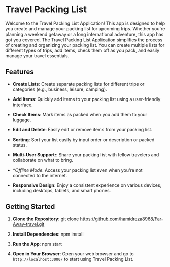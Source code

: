 # Travel Packing List

Welcome to the Travel Packing List Application! This app is designed to help you create and manage your packing list for upcoming trips. Whether you're planning a weekend getaway or a long international adventure, this app has got you covered. The Travel Packing List Application simplifies the process of creating and organizing your packing list. You can create multiple lists for different types of trips, add items, check them off as you pack, and easily manage your travel essentials.

## Features

- **Create Lists**: Create separate packing lists for different trips or categories (e.g., business, leisure, camping).

- **Add Items**: Quickly add items to your packing list using a user-friendly interface.

- **Check Items**: Mark items as packed when you add them to your luggage.

- **Edit and Delete**: Easily edit or remove items from your packing list.

- **Sorting**: Sort your list easily by input order or description or packed status.

- **Multi-User Support:**: Share your packing list with fellow travelers and collaborate on what to bring.

- **Offline Mode*: Access your packing list even when you're not connected to the internet.

- **Responsive Design**: Enjoy a consistent experience on various devices, including desktops, tablets, and smart phones.

## Getting Started

1. **Clone the Repository**: git clone https://github.com/hamidreza8968/Far-Away-travel.git

2. **Install Dependencies**: npm install

3. **Run the App**: npm start

4. **Open in Your Browser**:
Open your web browser and go to `http://localhost:3000/` to start using Travel Packing List.
